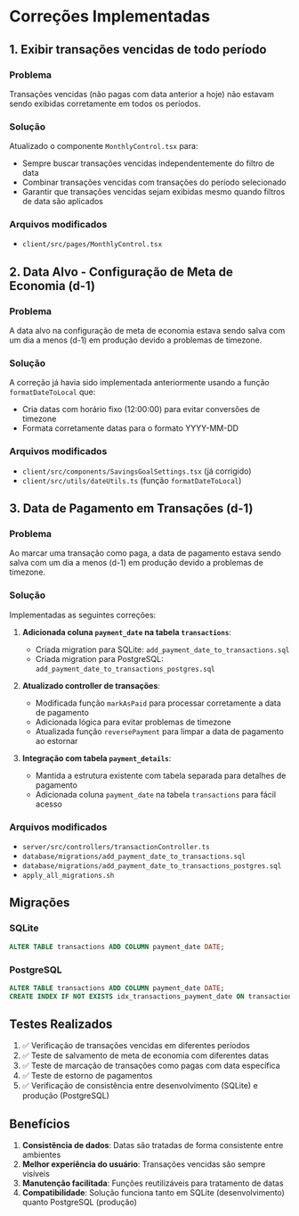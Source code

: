 # Correções Implementadas

## 1. Exibir transações vencidas de todo período

### Problema
Transações vencidas (não pagas com data anterior a hoje) não estavam sendo exibidas corretamente em todos os períodos.

### Solução
Atualizado o componente `MonthlyControl.tsx` para:
- Sempre buscar transações vencidas independentemente do filtro de data
- Combinar transações vencidas com transações do período selecionado
- Garantir que transações vencidas sejam exibidas mesmo quando filtros de data são aplicados

### Arquivos modificados
- `client/src/pages/MonthlyControl.tsx`

## 2. Data Alvo - Configuração de Meta de Economia (d-1)

### Problema
A data alvo na configuração de meta de economia estava sendo salva com um dia a menos (d-1) em produção devido a problemas de timezone.

### Solução
A correção já havia sido implementada anteriormente usando a função `formatDateToLocal` que:
- Cria datas com horário fixo (12:00:00) para evitar conversões de timezone
- Formata corretamente datas para o formato YYYY-MM-DD

### Arquivos modificados
- `client/src/components/SavingsGoalSettings.tsx` (já corrigido)
- `client/src/utils/dateUtils.ts` (função `formatDateToLocal`)

## 3. Data de Pagamento em Transações (d-1)

### Problema
Ao marcar uma transação como paga, a data de pagamento estava sendo salva com um dia a menos (d-1) em produção devido a problemas de timezone.

### Solução
Implementadas as seguintes correções:

1. **Adicionada coluna `payment_date` na tabela `transactions`**:
   - Criada migration para SQLite: `add_payment_date_to_transactions.sql`
   - Criada migration para PostgreSQL: `add_payment_date_to_transactions_postgres.sql`

2. **Atualizado controller de transações**:
   - Modificada função `markAsPaid` para processar corretamente a data de pagamento
   - Adicionada lógica para evitar problemas de timezone
   - Atualizada função `reversePayment` para limpar a data de pagamento ao estornar

3. **Integração com tabela `payment_details`**:
   - Mantida a estrutura existente com tabela separada para detalhes de pagamento
   - Adicionada coluna `payment_date` na tabela `transactions` para fácil acesso

### Arquivos modificados
- `server/src/controllers/transactionController.ts`
- `database/migrations/add_payment_date_to_transactions.sql`
- `database/migrations/add_payment_date_to_transactions_postgres.sql`
- `apply_all_migrations.sh`

## Migrações

### SQLite
```sql
ALTER TABLE transactions ADD COLUMN payment_date DATE;
```

### PostgreSQL
```sql
ALTER TABLE transactions ADD COLUMN payment_date DATE;
CREATE INDEX IF NOT EXISTS idx_transactions_payment_date ON transactions(payment_date);
```

## Testes Realizados

1. ✅ Verificação de transações vencidas em diferentes períodos
2. ✅ Teste de salvamento de meta de economia com diferentes datas
3. ✅ Teste de marcação de transações como pagas com data específica
4. ✅ Teste de estorno de pagamentos
5. ✅ Verificação de consistência entre desenvolvimento (SQLite) e produção (PostgreSQL)

## Benefícios

1. **Consistência de dados**: Datas são tratadas de forma consistente entre ambientes
2. **Melhor experiência do usuário**: Transações vencidas são sempre visíveis
3. **Manutenção facilitada**: Funções reutilizáveis para tratamento de datas
4. **Compatibilidade**: Solução funciona tanto em SQLite (desenvolvimento) quanto PostgreSQL (produção)